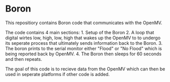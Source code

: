 # Boron
This repositiory contains Boron code that communicates with the OpenMV. 

The code contains 4 main sections:
      1. Setup of the Boron
      2. A loop that digital wirtes low, high, low, high that wakes up the OpenMV to 
          to undergo its seperate process that ultimately sends information back to             the Boron. 
      3. The boron prints to the serial monitor either "Flood" or "No Flood" which is           being reported back by OpenMV. 
      4. The Boron then sleeps for 60 seconds and then repeats. 

The goal of this code is to recieve data from the OpenMV which can then be used in seperate platforms if other code is added. 

